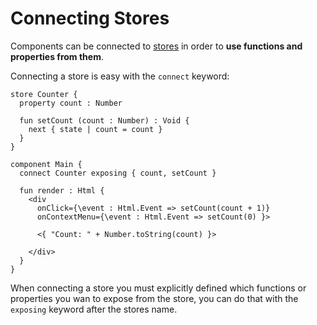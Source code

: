 # Connecting Stores

Components can be connected to [stores](../store.md) in order to **use functions and properties from them**. 

Connecting a store is easy with the `connect` keyword:

```text
store Counter {
  property count : Number 
  
  fun setCount (count : Number) : Void {
    next { state | count = count }
  }
}

component Main {
  connect Counter exposing { count, setCount }
  
  fun render : Html {
    <div 
      onClick={\event : Html.Event => setCount(count + 1)}
      onContextMenu={\event : Html.Event => setCount(0) }>
      
      <{ "Count: " + Number.toString(count) }>
      
    </div>
  }
}
```

When connecting  a store you must explicitly defined which functions or properties you wan to expose from the store, you can do that with the `exposing` keyword after the stores name.

